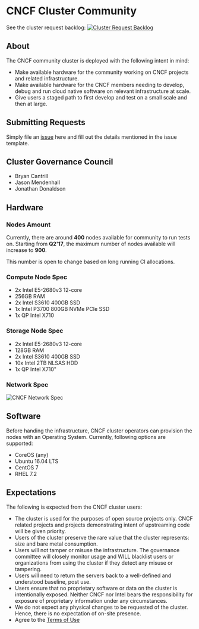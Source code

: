 # CNCF Cluster Community

See the cluster request backlog: [![Cluster Request Backlog](https://badge.waffle.io/cncf/cluster.svg?label=ready&title=Ready)](http://waffle.io/cncf/cluster)

## About

The CNCF community cluster is deployed with the following intent in mind:

* Make available hardware for the community working on CNCF projects and related infrastructure.
* Make available hardware for the CNCF members needing to develop, debug and run cloud native software on relevant infrastructure at scale.
* Give users a staged path to first develop and test on a small scale and then at large.

## Submitting Requests

Simply file an [issue](https://github.com/cncf/cluster/issues) here and fill out the details mentioned in the issue template.

## Cluster Governance Council

* Bryan Cantrill
* Jason Mendenhall
* Jonathan Donaldson

## Hardware

### Nodes Amount

Currently, there are around **400** nodes available for community to run tests on. Starting from **Q2'17**, the maximum number of nodes available will increase to **900**.

This number is open to change based on long running CI allocations.

### Compute Node Spec

* 2x Intel E5-2680v3 12-core
* 256GB RAM
* 2x Intel S3610 400GB SSD
* 1x Intel P3700 800GB NVMe PCIe SSD
* 1x QP Intel X710

### Storage Node Spec

* 2x Intel E5-2680v3 12-core
* 128GB RAM
* 2x Intel S3610 400GB SSD
* 10x Intel 2TB NLSAS HDD
* 1x QP Intel X710"

### Network Spec

![CNCF Network Spec](https://github.com/cncf/cluster/blob/master/cncf-network.png)

## Software

Before handing the infrastructure, CNCF cluster operators can provision the nodes with an Operating System. Currently, following options are supported:

* CoreOS (any)
* Ubuntu 16.04 LTS
* CentOS 7
* RHEL 7.2

## Expectations

The following is expected from the CNCF cluster users:

* The cluster is used for the purposes of open source projects only. CNCF related projects and projects demonstrating intent of upstreaming code will be given priority.
* Users of the cluster preserve the rare value that the cluster represents: size and bare metal consumption.
* Users will not tamper or misuse the infrastructure. The governance committee will closely monitor usage and WILL blacklist users or organizations from using the cluster if they detect any misuse or tampering.
* Users will need to return the servers back to a well-defined and understood baseline, post use.
* Users ensure that no proprietary software or data on the cluster is intentionally exposed. Neither CNCF nor Intel bears the responsibility for exposure of proprietary information under any circumstances.
* We do not expect any physical changes to be requested of the cluster. Hence, there is no expectation of on-site presence.
* Agree to the [Terms of Use](TERMS_OF_USE.md)
